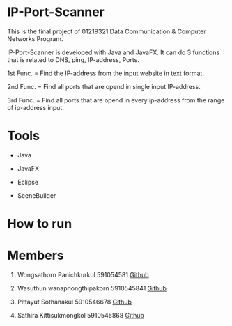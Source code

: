 # IP-Port-Scanner

This is the final project of 01219321 Data Communication & Computer Networks Program.

IP-Port-Scanner is developed with Java and JavaFX. It can do 3 functions that is related to DNS, ping, IP-address, Ports.

1st Func. = Find the IP-address from the input website in text format.

2nd Func. = Find all ports that are opend in single input IP-address.

3rd Func. = Find all ports that are opend in every ip-address from the range of ip-address input.

# Tools

* Java

* JavaFX

* Eclipse

* SceneBuilder

# How to run

# Members

1. Wongsathorn Panichkurkul 591054581 [Github](https://github.com/kakmond)

2. Wasuthun wanaphongthipakorn 5910545841 [Github](https://github.com/wasuthun)

3. Pittayut Sothanakul 5910546678 [Github](https://github.com/PittayutSothanakul)

4. Sathira Kittisukmongkol 5910545868 [Github](https://github.com/nongjamie)
